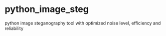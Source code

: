 # python_image_steg
python image steganography tool with optimized noise level, efficiency and reliability
